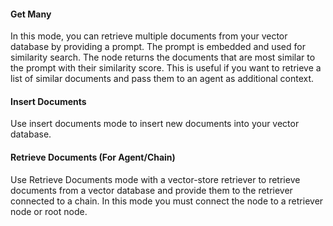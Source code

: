 <!-- vale off -->
#### Get Many

In this mode, you can retrieve multiple documents from your vector database by providing a prompt. The prompt is embedded and used for similarity search. The node returns the documents that are most similar to the prompt with their similarity score. This is useful if you want to retrieve a list of similar documents and pass them to an agent as additional context.
<!-- vale on -->
#### Insert Documents

Use insert documents mode to insert new documents into your vector database.

#### Retrieve Documents (For Agent/Chain)

Use Retrieve Documents mode with a vector-store retriever to retrieve documents from a vector database and provide them to the retriever connected to a chain. In this mode you must connect the node to a retriever node or root node.
